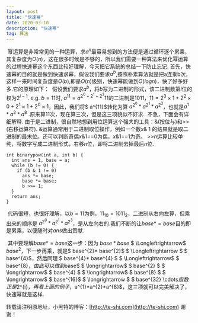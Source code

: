 ```yaml
---
layout: post
title: "快速幂"
date: 2020-03-10 
description: "快速幂"
tag: 算法 
---   
```


​        幂运算是非常常见的一种运算，求$a^{n}$最容易想到的方法便是通过循环逐个累乘，其复杂度为$O(n)$，这在很多时候是不够的，所以我们需要一种算法来优化幂运算的过程
​        快速幂这个东西比较好理解，今天把它系统的总结一下防止忘记.
​        首先，快速幂的目的就是做到快速求幂，假设我们要求$a^{b}$,按照朴素算法就是把a连乘b次，这样一来时间复杂度是$O(b)$,即是$O(n)$级别，快速幂能做到$O(logn)$，快了好多好多.
​        它的原理如下：
​        假设我们要求$a^{b}$，将$b$写为二进制的形式，该二进制数第$i$位的权为$2^{i-1}$.
e.g. $b=11$时, $a^{11}=a^{2^{0}+2^{1}+2^{3}}$
​        11的二进制是1011，$11 = 2^{3} \times 1 + 2^{2} \times 0 + 2^{1} \times 1 + 2^{0} \times 1$，因此，我们将$ a^{11}$转化为算 $a^{2^{0}}*a^{2^{1}}*a^{2^{3}}$，也就是$a^{1}*a^{2}*a^{8}$ .原来算11次，现在算三次，但是这三项貌似不好求.
​        不急，下面会有详细解释.
​        由于是二进制，很自然地想到用位运算这个强大的工具：&(按位与)和>>(右移运算符). &运算通常用于二进制取位操作，例如一个数$x$& 1 的结果就是取二进制的最末位。还可以判断奇偶$x$&1==0为偶，$x$&1==1为奇。 >>$n$运算比较单纯，将数字写成二进制形式，右移$n$位，即将二进制去掉最后$n$位.  
```
int binarypow(int a, int b) {
  int ans = 1, base = a;
  while (b != 0) {
​    if (b & 1 != 0)
​      ans *= base;
​      base *= base;
​      b >>= 1;
  }
  return ans;
}
```
​        代码很短，也很好理解，以$b=11$为例，$11_{10}=1011_{2}$，二进制从右向左算，但乘出来的顺序是 $a^{2^{0}}*a^{2^{1}}*a^{2^{3}}$，是从左向右的.我们不断的让$base*=base$目的即是累乘，以便随时对$ans$做出贡献.

​        其中要理解$base*=base$这一步：因为 $base*base$ $ \Longleftrightarrow$ $base^{2}$，下一步再乘，就是$ base^{2}* base^{2}$ $ \Longleftrightarrow $ $ base^{4}$，然后同理 $ base^{4}* base^{4} $ $ \Longleftrightarrow$ $ base^{8}$，由此可以做到$base$ $ \longrightarrow$ $ base^{2} $ $ \longrightarrow$ $ base^{4} $ $ \longrightarrow$ $ base^{8} $ $ \longrightarrow$ $ base^{16}$ $ \longrightarrow $ $ base^{32} \cdots$指数正是$2^{i}$，再看上面的例子，$a^{1}*a^{2}*a^{8}$，这三项就可以完美解决了，快速幂就是这样.

转载请注明原地址，小黑特的博客：[http://te-shi.com](http://te-shi.com) 谢谢！